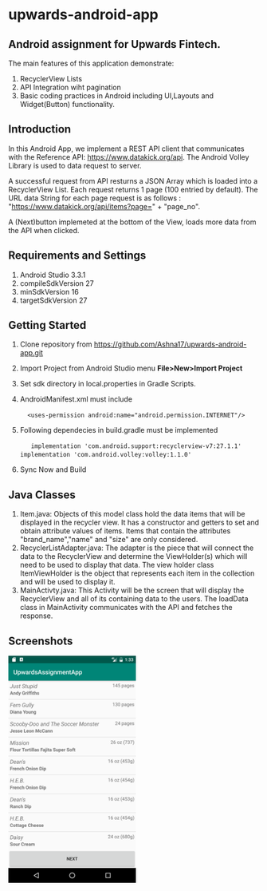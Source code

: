 # upwards-android-app
## Android assignment for Upwards Fintech.
   The main features of this application demonstrate:
1. RecyclerView Lists
2. API Integration wiht pagination
3. Basic coding practices in Android including UI,Layouts and Widget(Button) functionality.

## Introduction

   In this Android App, we implement a REST API client that communicates with the Reference API: <https://www.datakick.org/api>. The Android Volley Library is used to data request to server.

   A successful request from API resturns a JSON Array which is loaded into a RecyclerView List. Each request returns 1 page (100 entried by default). The URL data String for each page request is as follows :
   "<https://www.datakick.org/api/items?page=>" + "page_no".

   A (Next)button implemeted at the bottom of the View, loads more data from the API when clicked.

 ## Requirements and Settings
1. Android Studio 3.3.1
2. compileSdkVersion 27
3. minSdkVersion 16
4. targetSdkVersion 27



## Getting Started
1. Clone repository from <https://github.com/Ashna17/upwards-android-app.git>
2. Import Project from Android Studio menu **File>New>Import Project**
3. Set sdk directory in local.properties in Gradle Scripts.
4. AndroidManifest.xml must include

      ```  <uses-permission android:name="android.permission.INTERNET"/>```     
5. Following dependecies in build.gradle must be implemented

      ```   implementation 'com.android.support:recyclerview-v7:27.1.1'```   
      ```implementation 'com.android.volley:volley:1.1.0'```  
6. Sync Now and Build


## Java Classes
1. Item.java: Objects of this model class hold the data items that will be displayed in the recycler view. It has a constructor and getters to set and obtain attribute values of items. Items that contain the attributes "brand_name","name" and "size" are only considered.
2. RecyclerListAdapter.java:  The adapter is the piece that will connect the data to the RecyclerView and determine the ViewHolder(s) which will need to be used to display that data. The view holder class ItemViewHolder is the object that represents each item in the collection and will be used to display it.
3. MainActivty.java: This Activity will be the screen that will display the RecyclerView and all of its containing data to the users. The loadData class in MainActivity communicates with the API and fetches the response.

## Screenshots

<img src="https://github.com/Ashna17/upwards-android-app/blob/master/RecyclerList.png" width="256" title="">
